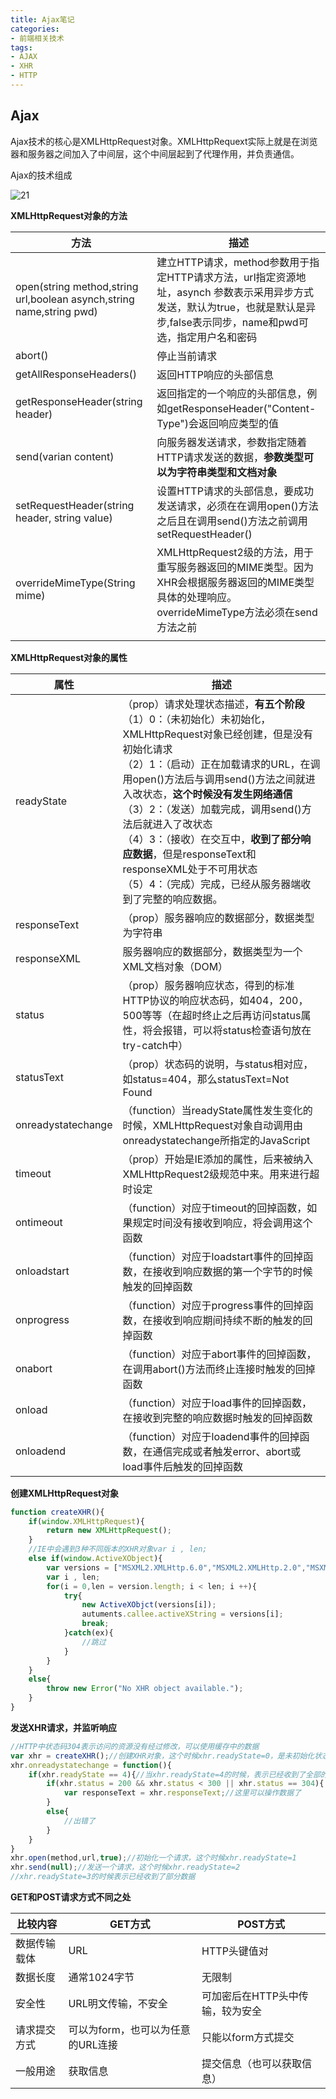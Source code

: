 ```yaml
---
title: Ajax笔记
categories: 
- 前端相关技术
tags:
- AJAX
- XHR
- HTTP
---
```

## Ajax

 Ajax技术的核心是XMLHttpRequest对象。XMLHttpRequext实际上就是在浏览器和服务器之间加入了中间层，这个中间层起到了代理作用，并负责通信。

 Ajax的技术组成

 ![21](http://pdere9kk5.bkt.clouddn.com/21.png)

 **XMLHttpRequest对象的方法**

| 方法                                                         | 描述                                                         |
| ------------------------------------------------------------ | ------------------------------------------------------------ |
| open(string method,string url,boolean asynch,string name,string pwd) | 建立HTTP请求，method参数用于指定HTTP请求方法，url指定资源地址，asynch 参数表示采用异步方式发送，默认为true，也就是默认是异步,false表示同步，name和pwd可选，指定用户名和密码 |
| abort()                                                      | 停止当前请求                                                 |
| getAllResponseHeaders()                                      | 返回HTTP响应的头部信息                                       |
| getResponseHeader(string header)                             | 返回指定的一个响应的头部信息，例如getResponseHeader("Content-Type")会返回响应类型的值 |
| send(varian content)                                         | 向服务器发送请求，参数指定随着HTTP请求发送的数据，**参数类型可以为字符串类型和文档对象** |
| setRequestHeader(string header, string value)                | 设置HTTP请求的头部信息，要成功发送请求，必须在在调用open()方法之后且在调用send()方法之前调用setRequestHeader() |
| overrideMimeType(String mime)                                | XMLHttpRequest2级的方法，用于重写服务器返回的MIME类型。因为XHR会根据服务器返回的MIME类型具体的处理响应。overrideMimeType方法必须在send方法之前 |
|                                                              |                                                              |

 **XMLHttpRequest对象的属性**

| 属性               | 描述                                                         |
| ------------------ | ------------------------------------------------------------ |
| readyState         | （prop）请求处理状态描述，**有五个阶段**<br />（1）0：（未初始化）未初始化，XMLHttpRequest对象已经创建，但是没有初始化请求<br />（2）1：（启动）正在加载请求的URL，在调用open()方法后与调用send()方法之间就进入改状态，**这个时候没有发生网络通信**<br />（3）2：（发送）加载完成，调用send()方法后就进入了改状态<br />（4）3：（接收）在交互中，**收到了部分响应数据**，但是responseText和responseXML处于不可用状态<br />（5）4：（完成）完成，已经从服务器端收到了完整的响应数据。 |
| responseText       | （prop）服务器响应的数据部分，数据类型为字符串               |
| responseXML        | 服务器响应的数据部分，数据类型为一个XML文档对象（DOM）       |
| status             | （prop）服务器响应状态，得到的标准HTTP协议的响应状态码，如404，200，500等等（在超时终止之后再访问status属性，将会报错，可以将status检查语句放在try-catch中） |
| statusText         | （prop）状态码的说明，与status相对应，如status=404，那么statusText=Not Found |
| onreadystatechange | （function）当readyState属性发生变化的时候，XMLHttpRequest对象自动调用由onreadystatechange所指定的JavaScript |
| timeout            | （prop）开始是IE添加的属性，后来被纳入XMLHttpRequest2级规范中来。用来进行超时设定 |
| ontimeout          | （function）对应于timeout的回掉函数，如果规定时间没有接收到响应，将会调用这个函数 |
| onloadstart        | （function）对应于loadstart事件的回掉函数，在接收到响应数据的第一个字节的时候触发的回掉函数 |
| onprogress         | （function）对应于progress事件的回掉函数，在接收到响应期间持续不断的触发的回掉函数 |
| onabort            | （function）对应于abort事件的回掉函数，在调用abort()方法而终止连接时触发的回掉函数 |
| onload             | （function）对应于load事件的回掉函数，在接收到完整的响应数据时触发的回掉函数 |
| onloadend          | （function）对应于loadend事件的回掉函数，在通信完成或者触发error、abort或load事件后触发的回掉函数 |

 **创建XMLHttpRequest对象**

 ```javascript
 function createXHR(){
     if(window.XMLHttpRequest){
         return new XMLHttpRequest();
     }
     //IE中会遇到3种不同版本的XHR对象var i , len;
     else if(window.ActiveXObject){
         var versions = ["MSXML2.XMLHttp.6.0","MSXML2.XMLHttp.2.0","MSXML2.XMLHttp"];
         var i , len;
         for(i = 0,len = version.length; i < len; i ++){
             try{
                 new ActiveXObjct(versions[i]);
                 autuments.callee.activeXString = versions[i];
                 break;
             }catch(ex){
                 //跳过
             }
         }
     }
     else{
         throw new Error("No XHR object available.");
     }
 }
 ```
 **发送XHR请求，并监听响应**

 ```javascript
 //HTTP中状态码304表示访问的资源没有经过修改，可以使用缓存中的数据
 var xhr = createXHR();//创建XHR对象，这个时候xhr.readyState=0，是未初始化状态
 xhr.onreadystatechange = function(){
     if(xhr.readyState == 4){//当xhr.readyState=4的时候，表示已经收到了全部的响应数据，可以在客户端使用了
         if(xhr.status = 200 && xhr.status < 300 || xhr.status == 304){
             var responseText = xhr.responseText;//这里可以操作数据了
         } 
         else{
             //出错了
         }
     }
 }
 xhr.open(method,url,true);//初始化一个请求，这个时候xhr.readyState=1
 xhr.send(null);//发送一个请求，这个时候xhr.readyState=2
 //xhr.readyState=3的时候表示已经收到了部分数据

 ```

  **GET和POST请求方式不同之处**

| 比较内容     | GET方式                           | POST方式                         |
| ------------ | --------------------------------- | -------------------------------- |
| 数据传输载体 | URL                               | HTTP头键值对                     |
| 数据长度     | 通常1024字节                      | 无限制                           |
| 安全性       | URL明文传输，不安全               | 可加密后在HTTP头中传输，较为安全 |
| 请求提交方式 | 可以为form，也可以为任意的URL连接 | 只能以form方式提交               |
| 一般用途     | 获取信息                          | 提交信息（也可以获取信息）       |

